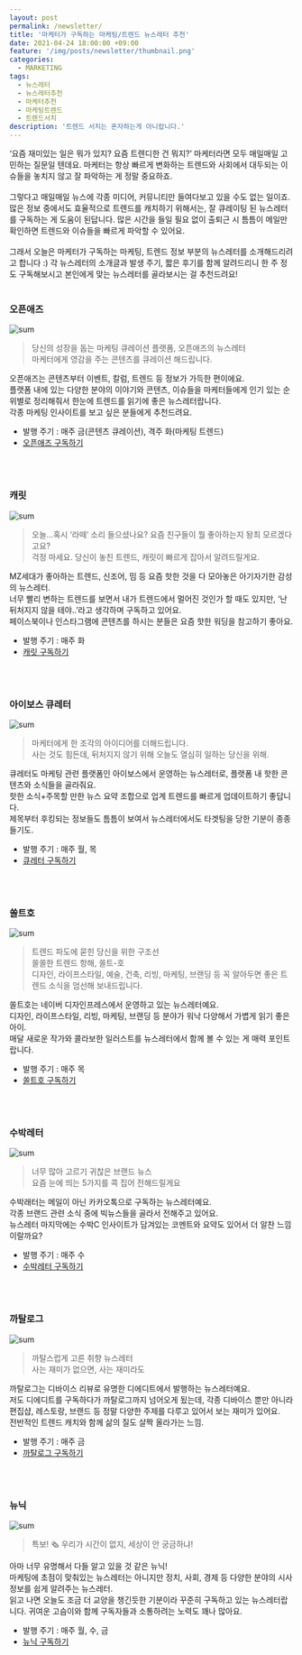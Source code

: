 ```yaml
---
layout: post
permalink: /newsletter/
title: '마케터가 구독하는 마케팅/트렌드 뉴스레터 추천'
date: 2021-04-24 18:00:00 +09:00
feature: '/img/posts/newsletter/thumbnail.png'
categories:
  - MARKETING
tags:
  - 뉴스레터
  - 뉴스레터추천
  - 마케터추천
  - 마케팅트렌드
  - 트렌드서치
description: '트렌드 서치는 혼자하는게 아니랍니다.'
---
```


‘요즘 재미있는 일은 뭐가 있지? 요즘 트렌디한 건 뭐지?’ 마케터라면 모두 매일매일 고민하는 질문일 텐데요. 마케터는 항상 빠르게 변화하는 트렌드와 사회에서 대두되는 이슈들을 놓치지 않고 잘 파악하는 게 정말 중요하죠.<br><br>
그렇다고 매일매일 뉴스에 각종 미디어, 커뮤니티만 들여다보고 있을 수도 없는 일이죠. 많은 정보 중에서도 효율적으로 트렌드를 캐치하기 위해서는, 잘 큐레이팅 된 뉴스레터를 구독하는 게 도움이 된답니다. 많은 시간을 들일 필요 없이 출퇴근 시 틈틈이 메일만 확인하면 트렌드와 이슈들을 빠르게 파악할 수 있어요.
<br><br>
그래서 오늘은 마케터가 구독하는 마케팅, 트렌드 정보 부분의 뉴스레터를 소개해드리려고 합니다 :) 각 뉴스레터의 소개글과 발생 주기, 짧은 후기를 함께 알려드리니 한 주 정도 구독해보시고 본인에게 맞는 뉴스레터를 골라보시는 걸 추천드려요!
<br>
<br>

### 오픈애즈

![sum](/img/posts/newsletter/openads.png)
>당신의 성장을 돕는 마케팅 큐레이션 플랫폼, 오픈애즈의 뉴스레터<br>
마케터에게 영감을 주는 콘텐츠를 큐레이션 해드립니다. <br>


오픈애즈는 콘텐츠부터 이벤트, 칼럼, 트렌드 등 정보가 가득한 편이에요.<br>
플랫폼 내에 있는 다양한 분야의 이야기와 콘텐츠, 이슈들을 마케터들에게 인기 있는 순위별로 정리해줘서 한눈에 트렌드를 읽기에 좋은 뉴스레터랍니다.<br>
각종 마케팅 인사이트를 보고 싶은 분들에게 추천드려요. <br>

* 발행 주기 : 매주 금(콘텐츠 큐레이션), 격주 화(마케팅 트렌드) <br>
* [오픈애즈 구독하기](http://openads.co.kr/home)
<br>
<br>

### 캐릿
![sum](/img/posts/newsletter/careet.png)
>오늘…혹시 ‘라떼’ 소리 들으셨나요? 요즘 친구들이 뭘 좋아하는지 돵최 모르겠다고요? <br>
걱정 마세요. 당신이 놓친 트렌드, 캐릿이 빠르게 잡아서 알려드릴게요. <br>

MZ세대가 좋아하는 트렌드, 신조어, 밈 등 요즘 핫한 것을 다 모아놓은 아기자기한 감성의 뉴스레터.<br> 너무 빨리 변하는 트렌드를 보면서 내가 트렌드에서 멀어진 것인가 할 때도 있지만, ‘난 뒤처지지 않을 테야..’라고 생각하며 구독하고 있어요. <br>
페이스북이나 인스타그램에 콘텐츠를 하시는 분들은 요즘 핫한 워딩을 참고하기 좋아요.<br>
* 발행 주기 : 매주 화<br>
* [캐릿 구독하기](https://www.careet.net/Subscribe)
<br>
<br>

### 아이보스 큐레터
![sum](/img/posts/newsletter/qletter.png)
>마케터에게 한 조각의 아이디어를 더해드립니다. <br>
사는 것도 힘든데, 뒤처지지 않기 위해 오늘도 열심히 일하는 당신을 위해. <br>

큐레터도 마케팅 관련 플랫폼인 아이보스에서 운영하는 뉴스레터로, 플랫폼 내 핫한 콘텐츠와 소식들을 골라줘요. <br>핫한 소식+주목할 만한 뉴스 요약 조합으로 업계 트렌드를 빠르게 업데이트하기 좋답니다. <br>제목부터 후킹되는 정보들도 틈틈이 보여서 뉴스레터에서도 타겟팅을 당한 기분이 종종 들기도. <br>
* 발행 주기 : 매주 월, 목<br>
* [큐레터 구독하기](https://www.i-boss.co.kr/ab-1918-713)
<br>
<br>

### 쏠트호
![sum](/img/posts/newsletter/saltho.png)
>트렌드 파도에 묻힌 당신을 위한 구조선<br>
쏠쏠한 트렌드 항해, 쏠트-호<br>
디자인, 라이프스타일, 예술, 건축, 리빙, 마케팅, 브랜딩 등 꼭 알아두면 좋은 트렌드 소식을 엄선해 보내드립니다.

쏠트호는 네이버 디자인프레스에서 운영하고 있는 뉴스레터예요. <br>디자인, 라이프스타일, 리빙, 마케팅, 브랜딩 등 분야가 워낙 다양해서 가볍게 읽기 좋은 아이.<br> 매달 새로운 작가와 콜라보한 일러스트를 뉴스레터에서 함께 볼 수 있는 게 매력 포인트랍니다. <br>
* 발행 주기 : 매주 목<br>
* [쏠트호 구독하기](https://mailchi.mp/b8843ed77ecd/saltho_subscription)
<br>
<br>

### 수박레터
![sum](/img/posts/newsletter/watermelon.png)
>너무 많아 고르기 귀찮은 브랜드 뉴스<br>
요즘 눈에 띄는 5가지를 콕 집어 전해드릴게요<br>

수박래터는 메일이 아닌 카카오톡으로 구독하는 뉴스레터예요.<br> 각종 브랜드 관련 소식 중에 빅뉴스들을 골라서 전해주고 있어요.<br> 뉴스레터 마지막에는 수박C 인사이트가 담겨있는 코멘트와 요약도 있어서 더 알찬 느낌이랄까요? <br>
* 발행 주기 : 매주 수<br>
* [수박레터 구독하기](https://pf.kakao.com/_xlZxlQT)
<br>
<br>

### 까탈로그
![sum](/img/posts/newsletter/theedit.png)
>까탈스럽게 고른 취향 뉴스레터<br>
사는 재미가 없으면, 사는 재미라도<br>

까탈로그는 디바이스 리뷰로 유명한 디에디트에서 발행하는 뉴스레터예요.<br> 저도 디에디트를 구독하다가 까탈로그까지 넘어오게 됬는데, 각종 디바이스 뿐만 아니라 편집샵, 레스토랑, 브랜드 등 정말 다양한 주제를 다루고 있어서 보는 재미가 있어요.<br> 전반적인 트렌드 캐치와 함께 삶의 질도 살짝 올라가는 느낌. <br>
* 발행 주기 : 매주 금<br>
* [까탈로그 구독하기](http://the-edit.co.kr/newsletter)
<br>
<br>

### 뉴닉
![sum](/img/posts/newsletter/newneek.png)
>특보! 🗞️ 우리가 시간이 없지, 세상이 안 궁금하냐! <br>

아마 너무 유명해서 다들 알고 있을 것 같은 뉴닉!<br> 마케팅에 초점이 맞춰있는 뉴스레터는 아니지만 정치, 사회, 경제 등 다양한 분야의 시사 정보를 쉽게 알려주는 뉴스레터.<br> 읽고 나면 오늘도 조금 더 교양을 챙긴듯한 기분이라 꾸준히 구독하고 있는 뉴스레터랍니다. 귀여운 고슴이와 함께 구독자들과 소통하려는 노력도 꽤나 많아요. <br>
* 발행 주기 : 매주 월, 수, 금<br>
* [뉴닉 구독하기](https://www.newneek.co/)
<br>
<br>
